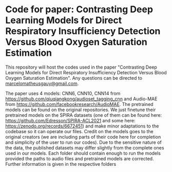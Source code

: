 # Code for paper: Contrasting Deep Learning Models for Direct Respiratory Insufficiency Detection Versus Blood Oxygen Saturation Estimation
This repository will host the codes used in the paper "Contrasting Deep Learning Models for Direct Respiratory Insufficiency Detection Versus Blood Oxygen Saturation Estimation". Any questions can be directed to marcelomatheusgauy@gmail.com.

The paper uses 4 models: CNN6, CNN10, CNN14 from https://github.com/qiuqiangkong/audioset_tagging_cnn and Audio-MAE from https://github.com/facebookresearch/AudioMAE. The pretrained models can be found on the original repositories. We just finetune their pretrained models on the SPIRA datasets (one of them can be found here: https://github.com/Edresson/SPIRA-ACL2021 and some here: https://zenodo.org/records/6672451) and make minor adaptations to the codebase so it can operate our files. Credit on the models goes to the original creators (we are including parts of their code here for completion and simplicity of the user to run our codes). Due to the sensitive nature of the data, the published datasets may differ slightly from the complete ones used in our models. Each folder should contain enough to run the models provided the paths to audio files and pretrained models are corrected. Further information is given in the respective folders

